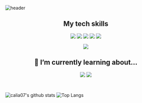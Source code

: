![header](https://capsule-render.vercel.app/api?type=waving&color=auto&height=300&section=header&text=Calia%20&fontSize=90)
<div align="center">


## My tech skills 

<img src="https://img.shields.io/badge/CSS3-green?style=flat&logo=CSS3&logoColor=1572B6" /> <img src="https://img.shields.io/badge/HTML5-yellow?style=flat&logo=HTML5&logoColor=E34F26" /> <img src="https://img.shields.io/badge/Java-green?style=flat&logo=Java&logoColor=007396" /> <img src="https://img.shields.io/badge/Javascript-pink?style=flat&logo=Javascript&logoColor=F7DF1E" /> <img src="https://img.shields.io/badge/C++-purple" />

<img src="https://img.shields.io/badge/Unity-black?style=flat&logo=Unity&logoColor=FFFFFF" /> 

## 🌱 I’m currently learning about...
<img src="https://img.shields.io/badge/Node.js-skyblue?style=flat&logo=Node.js&logoColor=339933" /> <img src="https://img.shields.io/badge/React-magenta?style=flat&logo=React&logoColor=61DAFB" />
</div>

<br>

<!-- [![Solved.ac Profile](http://mazassumnida.wtf/api/v2/generate_badge?boj=caliaksh)](https://solved.ac/caliaksh/)-->
![calia07's github stats](https://github-readme-stats.vercel.app/api?username=calia07&show_icons=true)    ![Top Langs](https://github-readme-stats.vercel.app/api/top-langs/?username=calia07&layout=compact)
<!--
**calia07/calia07** is a ✨ _special_ ✨ repository because its `README.md` (this file) appears on your GitHub profile.

Here are some ideas to get you started:

- 🔭 I’m currently working on ...
- 🌱 I’m currently learning ...
- 👯 I’m looking to collaborate on ...
- 🤔 I’m looking for help with ...
- 💬 Ask me about ...
- 📫 How to reach me: ...
- 😄 Pronouns: ...
- ⚡ Fun fact: ...
-->
